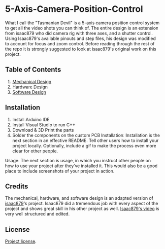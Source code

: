 # 5-Axis-Camera-Position-Control
  What I call the "Tasmanian Devil" is a 5-axis camera position control system to get all the video shots you can think of. The entire design is an extension from isaac879 who did camera rig with three axes, and a shutter control. Using Isaac879's available pinouts and step files, his design was modified to account for focus and zoom control.
  Before reading through the rest of the repo it is strongly suggested to look at isaac879's original work on this project.

## Table of Contents
1. [Mechanical Design](Mechanical.md)
2. [Hardware Design](Hardware.md)
3. [Software Design](Software.md)

## Installation
1. Install Arduino IDE
2. Install Visual Studio to run C++
3. Download & 3D Print the parts
4. Solder the components on the custom PCB
Installation: Installation is the next section in an effective README. Tell other users how to install your project locally. Optionally, include a gif to make the process even more clear for other people.

Usage: The next section is usage, in which you instruct other people on how to use your project after they’ve installed it. This would also be a good place to include screenshots of your project in action.

## Credits
  The mechanical, hardware, and software design is an adapted version of [isaac879](https://github.com/isaac879?tab=repositories)'s project. Isaac879 did a tremendous job with every aspect of the project and shows great skill in his other project as well. [Isaac879's video](https://www.youtube.com/watch?v=1FfB7cLkUyQ) is very well structured and edited.
## License
[Project license](LICENSE).
